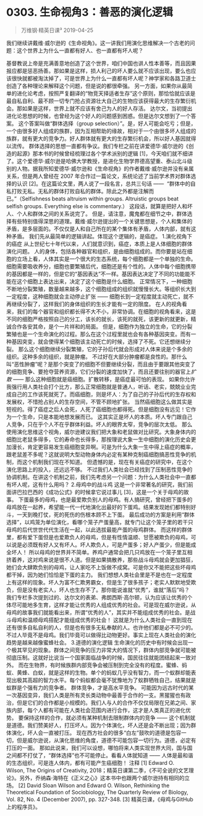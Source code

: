 # 0303. 生命视角3：善恶的演化逻辑
> 万维钢·精英日课³
2019-04-25

我们继续讲戴维·威尔逊的《生命视角》。这一讲我们用演化思维解决一个古老的问题：这个世界上为什么一直都有好人、也一直都有坏人呢？

基督教说上帝是充满善意地创造了这个世界，咱们中国也讲人性本善等，而且因果报应都是惩恶扬善。那如果是这样，损人利己的坏人要么就不应该出现，要么也应该很快就都被淘汰掉了，可是世界上为什么一直都有坏人呢？神学家和各路卫道士创造了各种理论来解释这个问题，但是说的都很牵强。
另一方面，如果你从最简单的进化论考虑，按照严复翻译的“物竞天择适者生存”这个原则，那恰恰就应该是最自私自利、最不顾一切专门抢占资源壮大自己的生物应该获得最大的生存繁衍机会。那如果是这样，世界上就不应该有舍己为人的好人存活。
达尔文，当初提出进化论思想的时候，也曾经为这个好人的问题感到困惑。但是达尔文想到了一个答案。
这个答案叫做“群体选择（group selection）”。是，好人可能会吃亏；但是，一个由很多好人组成的族群，因为互相帮助的缘故，相对于一个由很多坏人组成的族群，就有更大的竞争力。好人群体就有更大的生存繁衍机会，所以好人基因就得以流传。
群体选择的思想一直都有争议。我们专栏之前在讲爱德华·威尔逊的《创造的起源》那本书的时候曾经梳理过各个学术派别的逻辑 [1]，今天咱们就不细讲了。这个爱德华·威尔逊是哈佛大学教授，是进化生物学界德高望重、泰山北斗级别的人物。据我所知爱德华·威尔逊和《生命视角》的作者戴维·威尔逊并没有亲属关系，但是两人曾经在 2007 年合作过一篇论文，系统论述了当前学术界对群体选择的认识 [2]。在这篇论文里，两人说了一段名言，总共三句话 —— 
“群体中的自私打败无私。无私的群体打败自私的群体。除此之外都是注解而已。”（Selfishness beats altruism within groups. Altruistic groups beat selfish groups. Everything else is commentary.）
这段话，就算是把好人和坏人、个人和群体之间的关系说完了。
但是，请注意，魔鬼都在细节之中，群体选择有些特别值得深思的道理。戴维·威尔逊提出的一个关键思想是，个人和集体的矛盾，是多层面的。不仅仅是人和自己所在的某个集体有矛盾，人体内部，就有这种矛盾。
我们先从最简单的逻辑讲起。体现这个逻辑的，是癌症。
1.演化视角下的癌症
从上世纪七十年代以来，人们就意识到，癌症，本质上是人体细胞的群体演化问题。
人的身体，包括各种器官和组织，是由细胞组成的。而你要是站在细胞的立场上看，人体其实是一个很大的生态系统，每个细胞都是一个单独的生命。
细胞需要吸收养分，细胞也要繁殖后代，细胞还是有个性的。人体中每个细胞携带的基因都是一样的，但是它的“基因表达”不一样。基因表达决定了不同的功能能不能在这个细胞上表达出来，决定了这个细胞是什么细胞。
正常情况下，一种细胞不断地分裂繁殖，数量越来越多，这个细胞组成的组织就慢慢长大。等组织长大到一定程度，这种细胞就会主动停止扩张 —— 细胞长到一定程度就主动死亡，就不再继续分裂了，这样我们的身体组织的生长才能有一定的限度。
在人的视角看来，我们的每个器官和组织都长得不大不小，非常协调。在细胞的视角看来，这是不同的细胞严格按照自己的分工，该长的就长，该死的就死，该更新的就更新，精诚合作各安其命，是个一片祥和的局面。
但是，细胞作为独立的生命，它的分裂繁殖也是一个生命演化的过程。那么在这个过程里就也会有各种基因突变。而有一种基因突变，就会使得某个细胞该主动死亡的时候，选择了不死。它还想继续分裂。
那么这个细胞继续分裂繁殖，它的子孙后代就会形成对人体来说是个多余的组织。这种多余的组织，就是肿瘤。
不过好在大部分肿瘤都是良性的。那什么叫“恶性肿瘤”呢？是那个突变了的细胞不但要继续分裂，而且由于要跟其他突变了的细胞竞争、要抢夺营养资源，它们分裂的速度加快了，而且还要往别的器官上*扩散* —— 那么这种细胞就是癌细胞。扩散转移，是癌症最可怕的表现。
如果你允许我强行用人类社会打个比方，那么正常细胞就是普通人，听话、老实，兢兢业业完成自己的工作该死就死了。而癌细胞，则是坏人：为了自己的子孙后代的生存权和发展权，不惜抢占别人的生存空间，不管不顾地扩张。
当然癌细胞这么做其实是短视的。得了癌症之后人会死，人死了癌细胞也都得死。但是细胞没有远见！它作为一个生命，只是本能地想发展而已。
这其实正是坏人的本质。坏人专门跟自己人竞争，只在乎个人不在乎群体利益。坏人的眼界太窄，竞争的层次太低。
那么使用演化思维这个视角，威尔逊建议我们把大象和老鼠做对比研究。大象身体内的细胞比老鼠多得多，它的寿命也长得多，那按理说大象一生中细胞的演化历史会更加漫长，肯定更容易发生癌细胞变异啊。可是为什么大象一生中得上癌症的概率，跟老鼠差不多呢？这就说明大型动物身体内必定有某种克制癌细胞搞恶性竞争的机制，而这个机制我们现在不知道。
但遗憾的是，现在有关癌症的研究中，在这个演化思路上的投入，还远远不够。
不过我们人类社会已经找到了压制恶性竞争的协调机制。在讲这个机制之前，我们先考虑另一个问题：为什么人类社会中一直都有坏人呢，这有什么用吗？
2.母鸡中的战斗鸡
这是一个非常著名的研究，我们前面讲巴拉巴西的《成功公式》的时候拿它说过事儿 [3]，这是一个关于母鸡的故事。
下蛋最多的母鸡，也是最爱欺负别人的母鸡。有人搞研究，曾经把下蛋多的母鸡放在一起养，希望能一代一代地演化出最好的下蛋鸡。结果发现她们都特别好斗，一天到晚打仗，死的死伤的伤根本顾不上下蛋。
最后成功的方案是利用“群体选择”，以鸡笼为单位演化，看哪个笼子产蛋量高，就专门让这个笼子里的若干只母鸡的后代世世代代生活在一起，以此选拔最能产蛋的母鸡群体。
而这样的群体里，都有爱下蛋但是也爱欺负人的母鸡，但是有性情温顺、甘愿被欺负的母鸡，可以说是必须既有好人又有坏人。坏人欺负人，可是产蛋多；好人产蛋少，但是能成全坏人！
所以母鸡的世界并不简单。养鸡户通常会把几只鸡放在一个笼子里互相挤着养，这对鸡来说是很不人道。但是如果搞散养，那些战斗母鸡就会更加猖狂，她们会大肆欺负别的母鸡，让人家吃不上饭做不成窝。可是你又不能把这些坏母鸡都干掉，因为她们恰恰是下蛋的主力。
我们想想人类社会里是不是也在一定程度上有这样的现象。坏人为富不仁欺男霸女，但是生了很多孩子；老实人默默地受欺负，但是没有老实人，坏人也生存不了。那你能说谁就“优秀”，谁就“落后”吗？
我们专栏多次提到过的、达尔文的表弟、弗朗西斯·高尔顿，认为应该让优秀的个体尽可能地多生育，这样才能让优秀的人组成优秀的社会。可是现在威尔逊说，从母鸡的故事我们就能看出来，所谓“优秀的人”，其实并不能组成优秀的社会。是战斗母鸡和温顺母鸡搭配才能组成优秀的社会！
这就是为什么人类社会一直到现在还有很多自私自利的人，但是也有很多无私奉献的人。也许他们都是必不可少的。
不过人毕竟不是母鸡。我们毕竟可以做得比动物更好。事实上现在人类社会的演化趋势是越来越像蜜蜂社会。
3.道德的演化逻辑
生命演化的历史中有时候会出现一个极其罕见的现象。群体之间竞争的压力非常大的情况下，群体内部竞争就可能被彻底压制。这就好比说当一个国家面临战争的时候，国民往往就能团结起来一致对外。
而在生物界，有时候族群内部竞争会被压制到完全没有的程度。蜜蜂、蚂蚁、黄蜂、白蚁，就是这样的生物。单个的蚂蚁几乎没有智力，而一个蚁群却能表现出极其高超的智力水平。每个蚂蚁都会毫不犹豫地为了蚁群牺牲自己，结果就是蚁群是个强有力的竞争者。
群体竞争，才是高水平竞争。
可能因为远古时代的某一次基因变异，我们人类是所有灵长类动物中最善于合作的一支。黑猩猩也有政治，但是它们的合作都是小规模的。我们人与人的合作不仅仅局限在兄弟之间、家族内部，每个人都有可能在人类社会范围内进行合作，这才是人类真正的进化优势。
要保持这样的合作，就必须有某种机制去限制群体内的竞争 —— 这个机制就是道德。我们赞美好人，打压坏人。因为个体演化，坏人还是会不断出现；因为群体演化，坏人会一直被打压。
现在西方社会的很多“白左”鼓吹的道德是包容一切，但是威尔逊说，从演化思维的角度，道德不可能包容一切行为。道德，必定有打压的一面。
那如此说来，我们可以设想，哪怕将来人类实现世界大同，国与国之间都不打仗了，“群体选择”也不可能停止。看看人体就知道 —— 人体是最和谐的生态组织，可是连人体内，都有可能产生癌细胞！
注释
[1] Edward O. Wilson, The Origins of Creativity, 2018；精英日课第二季，《不可全说的文艺理论》。另外，乔纳森·海特在《正义之心》这本书中也跟两个威尔逊持有相同的立场。
[2] David Sloan Wilson and Edward O. Wilson, Rethinking the Theoretical Foundation of Sociobiology, The Quarterly Review of Biology, Vol. 82, No. 4 (December 2007), pp. 327-348.
[3] 精英日课，《母鸡与GitHub上的程序员》。
